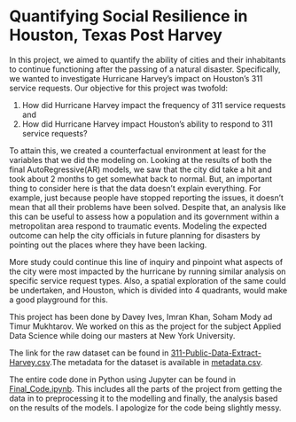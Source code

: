 # Quantifying Social Resilience in Houston, Texas Post Harvey

In this project, we aimed to quantify the ability of cities and their inhabitants to continue functioning after the passing of a natural disaster. Specifically, we wanted to investigate Hurricane Harvey’s impact on Houston’s 311 service requests. Our objective for this project was twofold: 
1. How did Hurricane Harvey impact the frequency of 311 service requests and 
2. How did Hurricane Harvey impact Houston’s ability to respond to 311 service requests?

To attain this, we created a counterfactual environment at least for the variables that we did the modeling on. Looking at the results of both the final AutoRegressive(AR) models, we saw that the city did take a hit and took about 2 months to get somewhat back to normal. But, an important thing to consider here is that the data doesn’t explain everything. For example, just because people have stopped reporting the issues, it doesn’t mean that all their problems have been solved. Despite that, an analysis like this can be useful to assess how a population and its government within a metropolitan area respond to traumatic events. Modeling the expected outcome can help the city officials in future planning for disasters by pointing out the places where they have been lacking.

More study could continue this line of inquiry and pinpoint what aspects of the city were most impacted by the hurricane by running similar analysis on specific service request types. Also, a spatial exploration of the same could be undertaken, and Houston, which is divided into 4 quadrants, would make a good playground for this.

This project has been done by Davey Ives, Imran Khan, Soham Mody ad Timur Mukhtarov. We worked on this as the project for the subject Applied Data Science while doing our masters at New York University.

The link for the raw dataset can be found in [311-Public-Data-Extract-Harvey.csv](https://github.com/SohamMody/Quantifying-Social-Resilience-in-Houston-Post-Harvey/blob/master/311-Public-Data-Extract-Harvey.csv).The metadata for the dataset is available in [metadata.csv](https://github.com/SohamMody/Quantifying-Social-Resilience-in-Houston-Post-Harvey/blob/master/metadata.csv).

The entire code done in Python using Jupyter can be found in [Final_Code.ipynb](https://github.com/SohamMody/Quantifying-Social-Resilience-in-Houston-Post-Harvey/blob/master/Final_Code.ipynb). This includes all the parts of the project from getting the data in to preprocessing it to the modelling and finally, the analysis based on the results of the models. I apologize for the code being slightly messy.
